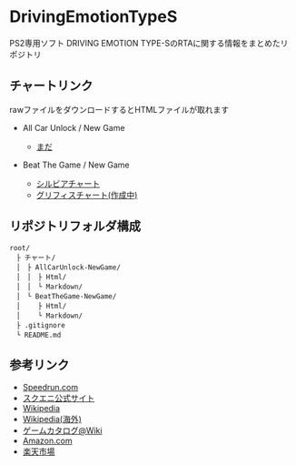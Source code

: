 # DrivingEmotionTypeS
PS2専用ソフト DRIVING EMOTION TYPE-SのRTAに関する情報をまとめたリポジトリ

## チャートリンク

rawファイルをダウンロードするとHTMLファイルが取れます

- All Car Unlock / New Game
  - [まだ](https://www.google.co.jp/ "まだ")

- Beat The Game / New Game
  - [シルビアチャート](https://github.com/aster12587/DrivingEmotionTypeS/blob/main/%E3%83%81%E3%83%A3%E3%83%BC%E3%83%88/BeatTheGame-NewGame/Html/%E3%82%B7%E3%83%AB%E3%83%93%E3%82%A2%E3%83%81%E3%83%A3%E3%83%BC%E3%83%88.html "シルビアチャート.html")
  - [グリフィスチャート(作成中)](https://www.google.co.jp/ "まだ")

## リポジトリフォルダ構成

``` code
root/
　├ チャート/
　│　├ AllCarUnlock-NewGame/
　│　│　├ Html/
　│　│　└ Markdown/
　│　└ BeatTheGame-NewGame/
　│　　 ├ Html/
　│　　 └ Markdown/
　├ .gitignore
　└ README.md
```

## 参考リンク

- [Speedrun.com](https://www.speedrun.com/DRIVING_EMOTION_TYPES)
- [スクエニ公式サイト](https://www.jp.square-enix.com/game/detail/types/)
- [Wikipedia](https://ja.wikipedia.org/wiki/DRIVING_EMOTION_TYPE-S)
- [Wikipedia(海外)](https://en.wikipedia.org/wiki/Driving_Emotion_Type-S)
- [ゲームカタログ@Wiki](https://w.atwiki.jp/gcmatome/pages/2812.html)
- [Amazon.com](https://www.amazon.co.jp/%E3%82%B9%E3%82%AF%E3%82%A6%E3%82%A7%E3%82%A2%E3%83%BB%E3%82%A8%E3%83%8B%E3%83%83%E3%82%AF%E3%82%B9-SQUARE-ENIX-DRIVING-EMOTION/dp/B00005OVV3)
- [楽天市場](https://search.rakuten.co.jp/search/mall/DRIVING+EMOTION+TYPE%EF%BC%8DS+PS2/)
